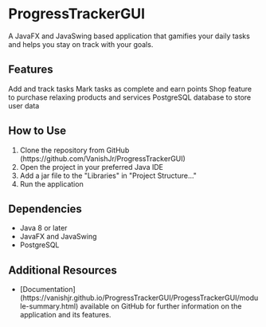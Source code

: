 # ProgressTrackerGUI

A JavaFX and JavaSwing based application that gamifies your daily tasks and helps you stay on track with your goals.

## Features

Add and track tasks
Mark tasks as complete and earn points
Shop feature to purchase relaxing products and services
PostgreSQL database to store user data

## How to Use

<ol>
    <li>Clone the repository from GitHub (https://github.com/VanishJr/ProgressTrackerGUI)</li>
    <li>Open the project in your preferred Java IDE</li>
    <li>Add a jar file to the "Libraries" in "Project Structure..."</li>
    <li>Run the application</li>
</ol>

## Dependencies

<ul>
    <li>Java 8 or later</li>
    <li>JavaFX and JavaSwing</li>
    <li>PostgreSQL</li>
</ul>

## Additional Resources

<ul>
    <li> [Documentation](https://vanishjr.github.io/ProgressTrackerGUI/ProgessTrackerGUI/module-summary.html) available on GitHub for further information on the application and its features.</li>
</ul>


